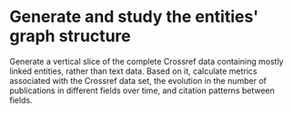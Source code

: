 # Generate and study the entities' graph structure

Generate a vertical slice of the complete Crossref data containing
mostly linked entities, rather than text data.
Based on it, calculate metrics associated with the Crossref data set,
the evolution in the number of publications in different fields
over time, and
citation patterns between fields.
